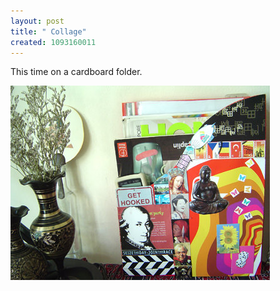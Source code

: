 ```yaml
--- 
layout: post
title: " Collage"
created: 1093160011
---
```

This time on a cardboard folder.

<img src="/files/myCollage_blog.jpg">
